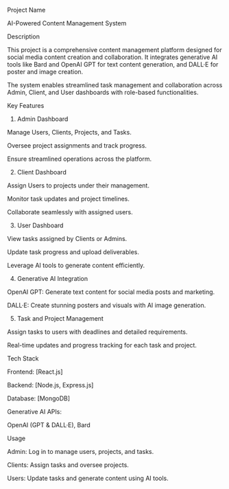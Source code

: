 Project Name

AI-Powered Content Management System

Description

This project is a comprehensive content management platform designed for social media content creation and collaboration. It integrates generative AI tools like Bard and OpenAI GPT for text content generation, and DALL·E for poster and image creation.

The system enables streamlined task management and collaboration across Admin, Client, and User dashboards with role-based functionalities.

Key Features

1. Admin Dashboard

Manage Users, Clients, Projects, and Tasks.

Oversee project assignments and track progress.

Ensure streamlined operations across the platform.

2. Client Dashboard

Assign Users to projects under their management.

Monitor task updates and project timelines.

Collaborate seamlessly with assigned users.

3. User Dashboard

View tasks assigned by Clients or Admins.

Update task progress and upload deliverables.

Leverage AI tools to generate content efficiently.

4. Generative AI Integration

OpenAI GPT: Generate text content for social media posts and marketing.

DALL·E: Create stunning posters and visuals with AI image generation.

5. Task and Project Management

Assign tasks to users with deadlines and detailed requirements.

Real-time updates and progress tracking for each task and project.

Tech Stack

Frontend: [React.js]

Backend: [Node.js, Express.js]

Database: [MongoDB]

Generative AI APIs:

OpenAI (GPT & DALL·E), Bard

Usage

Admin: Log in to manage users, projects, and tasks.

Clients: Assign tasks and oversee projects.

Users: Update tasks and generate content using AI tools.
